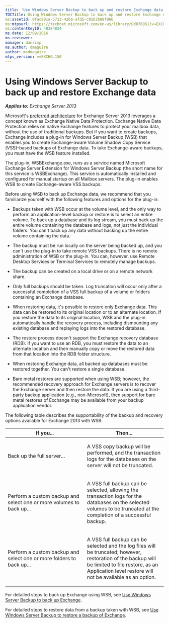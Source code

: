 ```yaml
---
title: 'Use Windows Server Backup to back up and restore Exchange data'
TOCTitle: Using Windows Server Backup to back up and restore Exchange data
ms:assetid: 0fac891a-5713-42b6-afd5-c91b2b88f966
ms:mtpsurl: https://technet.microsoft.com/en-us/library/Dd876851(v=EXCHG.150)
ms:contentKeyID: 48384824
ms.date: 12/09/2016
ms.reviewer: 
manager: dansimp
ms.author: dmaguire
author: msdmaguire
mtps_version: v=EXCHG.150
---
```


# Using Windows Server Backup to back up and restore Exchange data

_**Applies to:** Exchange Server 2013_

Microsoft's [preferred architecture](https://blogs.technet.com/b/exchange/archive/2014/04/21/the-preferred-architecture.aspx) for Exchange Server 2013 leverages a concept known as Exchange Native Data Protection. Exchange Native Data Protection relies on native Exchange features to protect your mailbox data, without the use of traditional backups. But if you want to create backups, Exchange includes a plug-in for Windows Server Backup (WSB) that enables you to create Exchange-aware Volume Shadow Copy Service (VSS)-based backups of Exchange data. To take Exchange-aware backups, you must have the WSB feature installed.

The plug-in, WSBExchange.exe, runs as a service named Microsoft Exchange Server Extension for Windows Server Backup (the short name for this service is WSBExchange). This service is automatically installed and configured for manual startup on all Mailbox servers. The plug-in enables WSB to create Exchange-aware VSS backups.

Before using WSB to back up Exchange data, we recommend that you familiarize yourself with the following features and options for the plug-in:

  - Backups taken with WSB occur at the volume level, and the only way to perform an application-level backup or restore is to select an entire volume. To back up a database and its log stream, you must back up the entire volume containing the database and logs, not just the individual folders. You can't back up any data without backing up the entire volume containing the data.

  - The backup must be run locally on the server being backed up, and you can't use the plug-in to take remote VSS backups. There is no remote administration of WSB or the plug-in. You can, however, use Remote Desktop Services or Terminal Services to remotely manage backups.

  - The backup can be created on a local drive or on a remote network share.

  - Only full backups should be taken. Log truncation will occur only after a successful completion of a VSS full backup of a volume or folders containing an Exchange database.

  - When restoring data, it's possible to restore only Exchange data. This data can be restored to its original location or to an alternate location. If you restore the data to its original location, WSB and the plug-in automatically handle the recovery process, including dismounting any existing database and replaying logs into the restored database.

  - The restore process doesn't support the Exchange recovery database (RDB). If you want to use an RDB, you must restore the data to an alternate location and then manually copy or move the restored data from that location into the RDB folder structure.

  - When restoring Exchange data, all backed up databases must be restored together. You can't restore a single database.

  - Bare metal restores are supported when using WSB; however, the recommended recovery approach for Exchange servers is to recover the Exchange server and then restore the data. If you are using a third-party backup application (e.g., non-Microsoft), then support for bare metal restores of Exchange may be available from your backup application vendor.

The following table describes the supportability of the backup and recovery options available for Exchange 2013 with WSB.

<table>
<colgroup>
<col style="width: 50%" />
<col style="width: 50%" />
</colgroup>
<thead>
<tr class="header">
<th>If you...</th>
<th>Then...</th>
</tr>
</thead>
<tbody>
<tr class="odd">
<td><p>Back up the full server...</p></td>
<td><p>A VSS copy backup will be performed, and the transaction logs for the databases on the server will not be truncated.</p></td>
</tr>
<tr class="even">
<td><p>Perform a custom backup and select one or more volumes to back up...</p></td>
<td><p>A VSS full backup can be selected, allowing the transaction logs for the databases on the selected volumes to be truncated at the completion of a successful backup.</p></td>
</tr>
<tr class="odd">
<td><p>Perform a custom backup and select one or more folders to back up...</p></td>
<td><p>A VSS full backup can be selected and the log files will be truncated; however, restoration of the backup will be limited to file restore, as an Application level restore will not be available as an option.</p></td>
</tr>
</tbody>
</table>

For detailed steps to back up Exchange using WSB, see [Use Windows Server Backup to back up Exchange](use-windows-server-backup-to-back-up-exchange-exchange-2013-help.md).

For detailed steps to restore data from a backup taken with WSB, see [Use Windows Server Backup to restore a backup of Exchange](use-windows-server-backup-to-restore-a-backup-of-exchange-exchange-2013-help.md).
